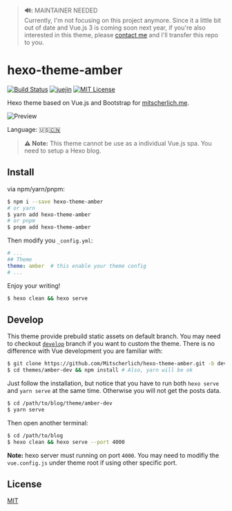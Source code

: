 > **🔊:** MAINTAINER NEEDED<br />
> Currently, I'm not focusing on this project anymore. Since it a little bit out of date and Vue.js 3 is coming soon next year, if you're also interested in this theme, please [contact me](mailto:mitscherlich36@gmail.com) and I'll transfer this repo to you.

# hexo-theme-amber

[![Build Status][ci-badge]][ci-url]
[![juejin][juejin-img]][juejin-url]
[![MIT License][license-badge]](LICENSE)

[ci-badge]: https://travis-ci.org/Mitscherlich/hexo-theme-amber.svg?branch=develop
[ci-url]: https://travis-ci.org/Mitscherlich/hexo-theme-amber
[juejin-img]: https://badge.juejin.im/entry/5c1b515ff265da61193bcc21/likes.svg?style=flat
[juejin-url]: https://juejin.im/post/5c1b4b69f265da611c26ef7c
[license-badge]: https://img.shields.io/badge/license-MIT-blue.svg

Hexo theme based on Vue.js and Bootstrap for [mitscherlich.me](https://mitscherlich.me).

![Preview](https://raw.githubusercontent.com/Mitscherlich/hexo-theme-amber/develop/docs/assets/Preview.png)

Language: :us:<a title="Chinese" href="README.zh-CN.md">:cn:</a>

> **⚠️ Note:** This theme cannot be use as a individual Vue.js spa. You need to setup a Hexo blog.

## Install

via npm/yarn/pnpm:

```bash
$ npm i --save hexo-theme-amber
# or yarn
$ yarn add hexo-theme-amber
# or pnpm
$ pnpm add hexo-theme-amber
```

Then modify you `_config.yml`:

```yml
# ...
## Theme
theme: amber  # this enable your theme config
# ...
```

Enjoy your writing!

```bash
$ hexo clean && hexo serve
```

## Develop

This theme provide prebuild static assets on default branch. You may need to checkout [`develop`](https://github.com/Mitscherlich/hexo-theme-amber/tree/develop) branch if you want to custom the theme. There is no difference with Vue development you are familiar with:

```bash
$ git clone https://github.com/Mitscherlich/hexo-theme-amber.git -b develop themes/amber-dev
$ cd themes/amber-dev && npm install # Also, yarn will be ok
```

Just follow the installation, but notice that you have to run both `hexo serve` and `yarn serve` at the same time. Otherwise you will not get the posts data.

```bash
$ cd /path/to/blog/theme/amber-dev
$ yarn serve
```

Then open another terminal:

```bash
$ cd /path/to/blog
$ hexo clean && hexo serve --port 4000
```

**Note:** hexo server must running on port `4000`. You may need to modifiy the `vue.config.js` under theme root if using other specific port.

## License

[MIT](LICENSE)
